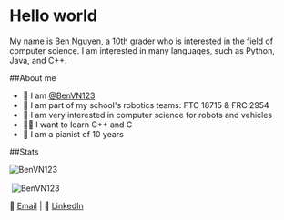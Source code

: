 # Hello world
My name is Ben Nguyen, a 10th grader who is interested in the field of computer science. I am interested in many languages, such as Python, Java, and C++.

##About me
- 👋 I am [@BenVN123](https://github.com/BenVN123)
- 🤖 I am part of my school's robotics teams: FTC 18715 & FRC 2954
- 🚗 I am very interested in computer science for robots and vehicles 
- 👨‍💻 I want to learn C++ and C
- 🎹 I am a pianist of 10 years

##Stats
<p><img align="left" src="https://github-readme-stats.vercel.app/api/top-langs?username=BenVN123&show_icons=true&locale=en&layout=compact" alt="BenVN123" /></p><br>

<p>&nbsp;<img align="center" src="https://github-readme-stats.vercel.app/api?username=BenVN123&show_icons=true&locale=en&layout=compact" alt="BenVN123"/></p>


📧 [Email](mailto:bnguyen123.vn@gmail.com) | 🔗 [LinkedIn](https://linkedin.com/in/ben-nguyen-214220209)
